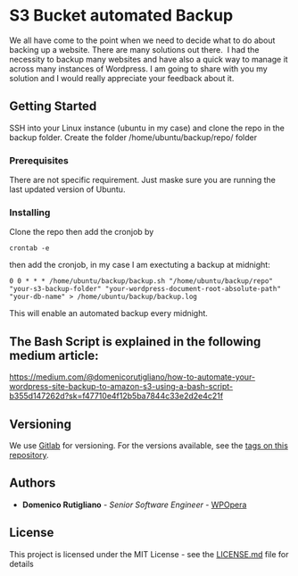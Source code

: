 # S3 Bucket automated Backup

We all have come to the point when we need to decide what to do about backing up a website. There are many solutions out there. 
I had the necessity to backup many websites and have also a quick way to manage it across many instances of Wordpress. I am going to share with you my solution and I would really appreciate your feedback about it.

## Getting Started

SSH into your Linux instance (ubuntu in my case) and clone the repo in the backup folder. 
Create the folder /home/ubuntu/backup/repo/ folder

### Prerequisites

There are not specific requirement. Just maske sure you are running the last updated version of Ubuntu.


### Installing

Clone the repo then add the cronjob by 

```
crontab -e
```

then add the cronjob, in my case I am exectuting a backup at midnight:

```
0 0 * * * /home/ubuntu/backup/backup.sh "/home/ubuntu/backup/repo" "your-s3-backup-folder" "your-wordpress-document-root-absolute-path" "your-db-name" > /home/ubuntu/backup/backup.log
```

This will enable an automated backup every midnight.

## The Bash Script is explained in the following medium article:

https://medium.com/@domenicorutigliano/how-to-automate-your-wordpress-site-backup-to-amazon-s3-using-a-bash-script-b355d147262d?sk=f47710e4f12b5ba7844c33e2d2e4c21f


## Versioning

We use [Gitlab](https://gitlab.com/) for versioning. For the versions available, see the [tags on this repository](https://gitlab.com/rutigliano/s3-bucket-bashscrip-backup). 

## Authors

* **Domenico Rutigliano** - *Senior Software Engineer* - [WPOpera](https://gitlab.com/rutigliano/)



## License

This project is licensed under the MIT License - see the [LICENSE.md](LICENSE.md) file for details

